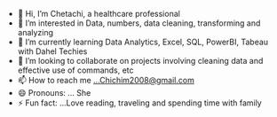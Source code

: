 - 👋 Hi, I’m Chetachi, a healthcare professional
- 👀 I’m interested in Data, numbers, data cleaning, transforming and analyzing
- 🌱 I’m currently learning Data Analytics, Excel, SQL, PowerBI, Tabeau with Dahel Techies
- 💞️ I’m looking to collaborate on projects involving cleaning data and effective use of commands, etc
- 📫 How to reach me ...Chichim2008@gmail.com
- 😄 Pronouns: ... She
- ⚡ Fun fact: ...Love reading, traveling and spending time with family

<!---
AdaDede/AdaDede is a ✨ special ✨ repository because its `README.md` (this file) appears on your GitHub profile.
You can click the Preview link to take a look at your changes.
--->
